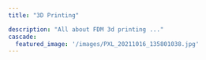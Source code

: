 ```yaml
---
title: "3D Printing"

description: "All about FDM 3d printing ..."
cascade:
  featured_image: '/images/PXL_20211016_135801038.jpg'
---
```

